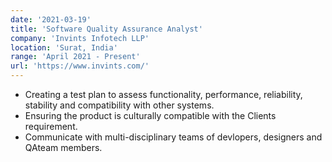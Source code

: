 ```yaml
---
date: '2021-03-19'
title: 'Software Quality Assurance Analyst'
company: 'Invints Infotech LLP'
location: 'Surat, India'
range: 'April 2021 - Present'
url: 'https://www.invints.com/'
---
```


- Creating a test plan to assess functionality, performance, reliability, stability and compatibility with other systems.
- Ensuring the product is culturally compatible with the Clients requirement.
- Communicate with multi-disciplinary teams of devlopers, designers and QAteam members.
